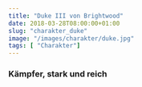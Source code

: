 ```yaml
---
title: "Duke III von Brightwood"
date: 2018-03-28T08:00:00+01:00
slug: "charakter_duke"
image: "/images/charakter/duke.jpg"
tags: [ "Charakter"]
---
```


### Kämpfer, stark und reich
